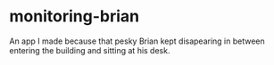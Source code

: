 # monitoring-brian

An app I made because that pesky Brian kept disapearing in between entering the building and sitting at his desk.
